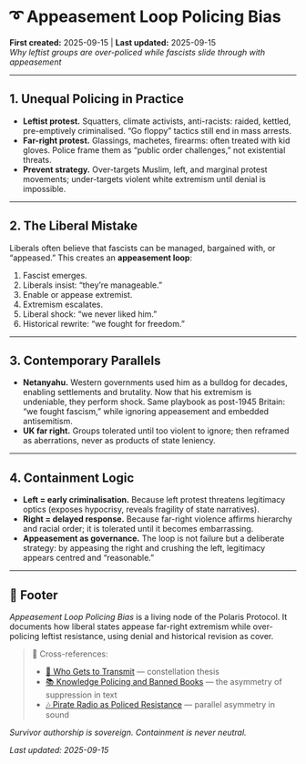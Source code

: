 # ➰ Appeasement Loop Policing Bias

**First created:** 2025-09-15 | **Last updated:** 2025-09-15  
*Why leftist groups are over-policed while fascists slide through with appeasement*

---

## 1. Unequal Policing in Practice

* **Leftist protest.** Squatters, climate activists, anti-racists: raided, kettled, pre-emptively criminalised. “Go floppy” tactics still end in mass arrests.
* **Far-right protest.** Glassings, machetes, firearms: often treated with kid gloves. Police frame them as “public order challenges,” not existential threats.
* **Prevent strategy.** Over-targets Muslim, left, and marginal protest movements; under-targets violent white extremism until denial is impossible.

---

## 2. The Liberal Mistake

Liberals often believe that fascists can be managed, bargained with, or “appeased.” This creates an **appeasement loop**:

1. Fascist emerges.
2. Liberals insist: “they’re manageable.”
3. Enable or appease extremist.
4. Extremism escalates.
5. Liberal shock: “we never liked him.”
6. Historical rewrite: “we fought for freedom.”

---

## 3. Contemporary Parallels

* **Netanyahu.** Western governments used him as a bulldog for decades, enabling settlements and brutality. Now that his extremism is undeniable, they perform shock. Same playbook as post-1945 Britain: “we fought fascism,” while ignoring appeasement and embedded antisemitism.
* **UK far right.** Groups tolerated until too violent to ignore; then reframed as aberrations, never as products of state leniency.

---

## 4. Containment Logic

* **Left = early criminalisation.** Because left protest threatens legitimacy optics (exposes hypocrisy, reveals fragility of state narratives).
* **Right = delayed response.** Because far-right violence affirms hierarchy and racial order; it is tolerated until it becomes embarrassing.
* **Appeasement as governance.** The loop is not failure but a deliberate strategy: by appeasing the right and crushing the left, legitimacy appears centred and “reasonable.”

---

## 🏮 Footer

*Appeasement Loop Policing Bias* is a living node of the Polaris Protocol.
It documents how liberal states appease far-right extremism while over-policing leftist resistance, using denial and historical revision as cover.

> 📡 Cross-references:
>
> * [📡 Who Gets to Transmit](./📡_who_gets_to_transmit.md) — constellation thesis
> * [📚 Knowledge Policing and Banned Books](./📚_knowledge_policing_and_banned_books.md) — the asymmetry of suppression in text
> * [🎶 Pirate Radio as Policed Resistance](./🎶_pirate_radio_as_policed_resistance.md) — parallel asymmetry in sound

*Survivor authorship is sovereign. Containment is never neutral.*

*Last updated: 2025-09-15*
